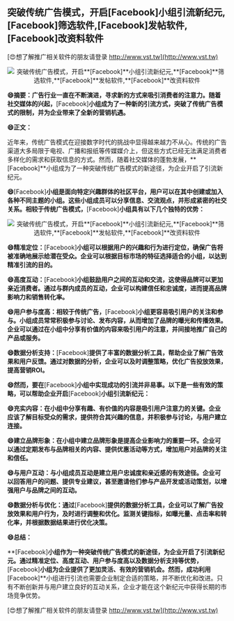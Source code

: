 ## **突破传统广告模式，开启**[Facebook]**小组引流新纪元,**[Facebook]**筛选软件,**[Facebook]**发帖软件,**[Facebook]**改资料软件**

[😍想了解推广相关软件的朋友请登录 http://www.vst.tw](http://www.vst.tw)

 <center><img src="https://vst.tw/MP4/tuiguang/png/6.png" alt="突破传统广告模式，开启**[Facebook]**小组引流新纪元,**[Facebook]**筛选软件,**[Facebook]**发帖软件,**[Facebook]**改资料软件"></center>

**😄摘要：广告行业一直在不断演进，寻求新的方式来吸引消费者的注意力。随着社交媒体的兴起，**[Facebook]**小组成为了一种新的引流方式，突破了传统广告模式的限制，并为企业带来了全新的营销机遇。**

**😄正文：**

近年来，传统广告模式在迎接数字时代的挑战中显得越来越力不从心。传统的广告渠道大多局限于电视、广播和报纸等传媒媒介上，但这些方式已经无法满足消费者多样化的需求和获取信息的方式。然而，随着社交媒体的蓬勃发展，**[Facebook]**小组成为了一种突破传统广告模式的新途径，为企业开启了引流新纪元。

**😄**[Facebook]**小组是面向特定兴趣群体的社区平台，用户可以在其中创建或加入各种不同主题的小组。这些小组成员可以分享信息、交流观点，并形成紧密的社交关系。相较于传统广告模式，**[Facebook]**小组具有以下几个独特的优势：**

 <center><img src="https://vst.tw/MP4/tuiguang/png/7.png" alt="突破传统广告模式，开启**[Facebook]**小组引流新纪元,**[Facebook]**筛选软件,**[Facebook]**发帖软件,**[Facebook]**改资料软件"></center>

**😄精准定位：**[Facebook]**小组可以根据用户的兴趣和行为进行定位，确保广告将被准确地展示给潜在受众。企业可以根据目标市场的特征选择适合的小组，以达到精准引流的目的。**

**😄高度互动：**[Facebook]**小组鼓励用户之间的互动和交流，这使得品牌可以更加亲近消费者。通过与群内成员的互动，企业可以构建信任和忠诚度，进而提高品牌影响力和销售转化率。**

**😄用户参与度高：相较于传统广告，**[Facebook]**小组更容易吸引用户的关注和参与。小组成员常常积极参与讨论、发布内容，从而增加了品牌的曝光和传播效果。企业可以通过在小组中分享有价值的内容来吸引用户的注意，并间接地推广自己的产品或服务。**

**😄数据分析支持：**[Facebook]**提供了丰富的数据分析工具，帮助企业了解广告效果和用户反馈。通过对数据的分析，企业可以及时调整策略，优化广告投放效果，提高营销ROI。**

**😄然而，要在**[Facebook]**小组中实现成功的引流并非易事。以下是一些有效的策略，可以帮助企业开启**[Facebook]**小组引流新纪元：**

**😄充实内容：在小组中分享有趣、有价值的内容是吸引用户注意力的关键。企业应该了解目标受众的需求，提供符合其兴趣的信息，并积极参与讨论，与用户建立连接。**

**😄建立品牌形象：在小组中建立品牌形象是提高企业影响力的重要一环。企业可以通过定期发布与品牌相关的内容、提供优惠活动等方式，增加用户对品牌的关注和信任。**

**😄与用户互动：与小组成员互动是建立用户忠诚度和亲近感的有效途径。企业可以回答用户的问题、提供专业建议，甚至邀请他们参与产品开发或活动策划，以增强用户与品牌之间的互动。**

**😄数据分析与优化：通过**[Facebook]**提供的数据分析工具，企业可以了解广告投放效果和用户行为，及时进行调整和优化。监测关键指标，如曝光量、点击率和转化率，并根据数据结果进行优化决策。**

**😄总结：**

**[Facebook]**小组作为一种突破传统广告模式的新途径，为企业开启了引流新纪元。通过精准定位、高度互动、用户参与度高以及数据分析支持等优势，**[Facebook]**小组为企业提供了更加灵活、有效的营销机会。然而，成功利用**[Facebook]**小组进行引流也需要企业制定合适的策略，并不断优化和改进。只有不断创新并与用户建立良好的互动关系，企业才能在这个新纪元中获得长期的市场竞争优势。

[😍想了解推广相关软件的朋友请登录 http://www.vst.tw](http://www.vst.tw)



